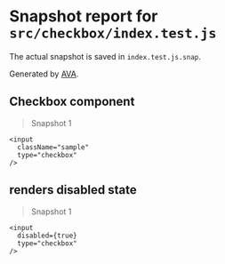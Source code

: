 # Snapshot report for `src/checkbox/index.test.js`

The actual snapshot is saved in `index.test.js.snap`.

Generated by [AVA](https://ava.li).

## Checkbox component

> Snapshot 1

    <input
      className="sample"
      type="checkbox"
    />

## renders disabled state

> Snapshot 1

    <input
      disabled={true}
      type="checkbox"
    />
